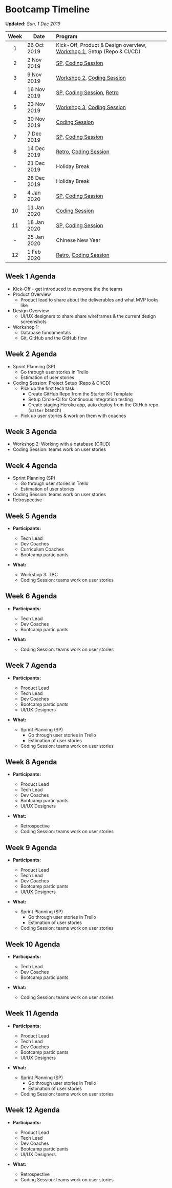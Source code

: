 # Bootcamp Timeline

**Updated:** _Sun, 1 Dec 2019_

| Week | Date        | Program  |
|:----:|-------------|:---------|
| 1    | 26 Oct 2019 | Kick-Off, Product & Design overview, [Workshop 1][workshop], Setup (Repo & CI/CD) |
| 2    | 2 Nov 2019  | [SP][], [Coding Session][] |
| 3    | 9 Nov 2019  | [Workshop 2][workshop], [Coding Session][] |
| 4    | 16 Nov 2019 | [SP][], [Coding Session][], [Retro][]|
| 5    | 23 Nov 2019 | [Workshop 3][workshop], [Coding Session][] |
| 6    | 30 Nov 2019 | [Coding Session][] |
| 7    | 7 Dec 2019  | [SP][], [Coding Session][] |
| 8    | 14 Dec 2019 | [Retro][], [Coding Session][] |
| -    | 21 Dec 2019 | Holiday Break |
| -    | 28 Dec 2019 | Holiday Break |
| 9    | 4 Jan 2020  | [SP][], [Coding Session][] |
| 10   | 11 Jan 2020 | [Coding Session][] |
| 11   | 18 Jan 2020 | [SP][], [Coding Session][] |
| -    | 25 Jan 2020 | Chinese New Year |
| 12   | 1 Feb 2020  | [Retro][], [Coding Session][] |

## Week 1 Agenda

- Kick-Off - get introduced to everyone the the teams
- Product Overview
    - Product lead to share about the deliverables and what MVP looks like
- Design Overview
    - UI/UX designers to share share wireframes & the current design screenshots
- Workshop 1:
    - Database fundamentals
    - Git, GitHub and the GitHub flow

## Week 2 Agenda

- Sprint Planning (SP)
    - Go through user stories in Trello
    - Estimation of user stories
- Coding Session: Project Setup (Repo & CI/CD)
    - Pick up the first tech task:
        - Create GitHub Repo from the Starter Kit Template
        - Setup Circle-CI for Continuous Integration testing
        - Create staging Heroku app, auto deploy from the GitHub repo (`master` branch)
    - Pick up user stories & work on them with coaches

## Week 3 Agenda

- Workshop 2: Working with a database (CRUD)
- Coding Session: teams work on user stories

## Week 4 Agenda

- Sprint Planning (SP)
    - Go through user stories in Trello
    - Estimation of user stories
- Coding Session: teams work on user stories
- Retrospective

## Week 5 Agenda

- **Participants:**
    - Tech Lead
    - Dev Coaches
    - Curriculum Coaches
    - Bootcamp participants

- **What:**
    - Workshop 3: TBC
    - Coding Session: teams work on user stories

## Week 6 Agenda

- **Participants:**
    - Tech Lead
    - Dev Coaches
    - Bootcamp participants

- **What:**
    - Coding Session: teams work on user stories

## Week 7 Agenda

- **Participants:**
    - Product Lead
    - Tech Lead
    - Dev Coaches
    - Bootcamp participants
    - UI/UX Designers

- **What:**
    - Sprint Planning (SP)
        - Go through user stories in Trello
        - Estimation of user stories
    - Coding Session: teams work on user stories

## Week 8 Agenda

- **Participants:**
    - Product Lead
    - Tech Lead
    - Dev Coaches
    - Bootcamp participants
    - UI/UX Designers

- **What:**
    - Retrospective
    - Coding Session: teams work on user stories

## Week 9 Agenda

- **Participants:**
    - Product Lead
    - Tech Lead
    - Dev Coaches
    - Bootcamp participants
    - UI/UX Designers

- **What:**
    - Sprint Planning (SP)
        - Go through user stories in Trello
        - Estimation of user stories
    - Coding Session: teams work on user stories

## Week 10 Agenda

- **Participants:**
    - Tech Lead
    - Dev Coaches
    - Bootcamp participants

- **What:**
    - Coding Session: teams work on user stories

## Week 11 Agenda

- **Participants:**
    - Product Lead
    - Tech Lead
    - Dev Coaches
    - Bootcamp participants
    - UI/UX Designers

- **What:**
    - Sprint Planning (SP)
        - Go through user stories in Trello
        - Estimation of user stories
    - Coding Session: teams work on user stories

## Week 12 Agenda

- **Participants:**
    - Product Lead
    - Tech Lead
    - Dev Coaches
    - Bootcamp participants
    - UI/UX Designers

- **What:**
    - Retrospective
    - Coding Session: teams work on user stories

[SP]: ./dev_workflow.md#sprint-planning "Sprint Planning"
[Coding Session]: ./dev_workflow.md#coding-sessions "Coding Sessions"
[workshop]: ./dev_workflow.md#level-up-workshop "Level-Up Workshop"
[Retro]: ./dev_workflow.md#retrospective "Retrospective"
